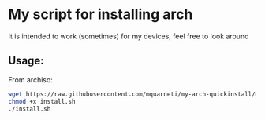 # My script for installing arch

It is intended to work (sometimes) for my devices, feel free to look around

## Usage:

From archiso:

```sh
wget https://raw.githubusercontent.com/mquarneti/my-arch-quickinstall/master/install.sh
chmod +x install.sh
./install.sh
```
